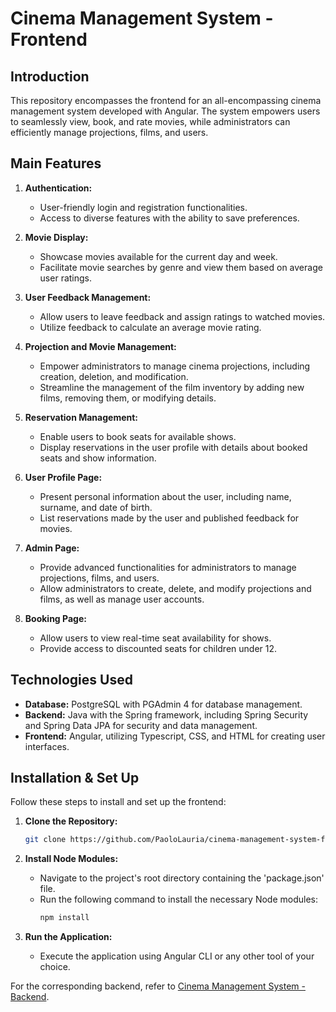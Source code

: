 # Cinema Management System - Frontend

## Introduction

This repository encompasses the frontend for an all-encompassing cinema management system developed with Angular. The system empowers users to seamlessly view, book, and rate movies, while administrators can efficiently manage projections, films, and users.

## Main Features

1. **Authentication:**
    - User-friendly login and registration functionalities.
    - Access to diverse features with the ability to save preferences.

2. **Movie Display:**
    - Showcase movies available for the current day and week.
    - Facilitate movie searches by genre and view them based on average user ratings.

3. **User Feedback Management:**
    - Allow users to leave feedback and assign ratings to watched movies.
    - Utilize feedback to calculate an average movie rating.

4. **Projection and Movie Management:**
    - Empower administrators to manage cinema projections, including creation, deletion, and modification.
    - Streamline the management of the film inventory by adding new films, removing them, or modifying details.

5. **Reservation Management:**
    - Enable users to book seats for available shows.
    - Display reservations in the user profile with details about booked seats and show information.

6. **User Profile Page:**
    - Present personal information about the user, including name, surname, and date of birth.
    - List reservations made by the user and published feedback for movies.

7. **Admin Page:**
    - Provide advanced functionalities for administrators to manage projections, films, and users.
    - Allow administrators to create, delete, and modify projections and films, as well as manage user accounts.

8. **Booking Page:**
    - Allow users to view real-time seat availability for shows.
    - Provide access to discounted seats for children under 12.

## Technologies Used

- **Database:** PostgreSQL with PGAdmin 4 for database management.
- **Backend:** Java with the Spring framework, including Spring Security and Spring Data JPA for security and data management.
- **Frontend:** Angular, utilizing Typescript, CSS, and HTML for creating user interfaces.

## Installation & Set Up

Follow these steps to install and set up the frontend:

1. **Clone the Repository:**
   ```bash
   git clone https://github.com/PaoloLauria/cinema-management-system-frontend.git
   ```

2. **Install Node Modules:**
   - Navigate to the project's root directory containing the 'package.json' file.
   - Run the following command to install the necessary Node modules:
     ```bash
     npm install
     ```

3. **Run the Application:**
   - Execute the application using Angular CLI or any other tool of your choice.

For the corresponding backend, refer to [Cinema Management System - Backend](https://github.com/paoloLauria/cinema-management).